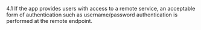 4.1 If the app provides users with access to a remote service, an acceptable form of authentication such as username/password authentication is performed at the remote endpoint.